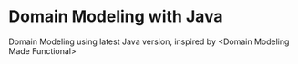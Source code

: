 # Domain Modeling with Java
Domain Modeling using latest Java version, inspired by &lt;Domain Modeling Made Functional>
